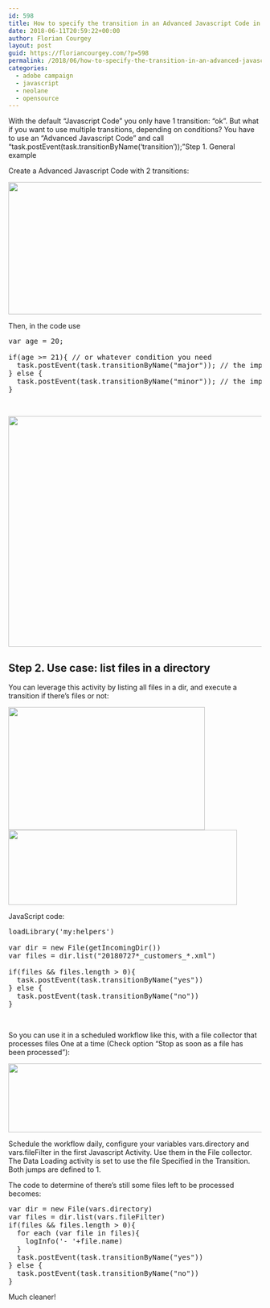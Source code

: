 ```yaml
---
id: 598
title: How to specify the transition in an Advanced Javascript Code in Adobe Campaign?
date: 2018-06-11T20:59:22+00:00
author: Florian Courgey
layout: post
guid: https://floriancourgey.com/?p=598
permalink: /2018/06/how-to-specify-the-transition-in-an-advanced-javascript-code-in-adobe-campaign/
categories:
  - adobe campaign
  - javascript
  - neolane
  - opensource
---
```

With the default &#8220;Javascript Code&#8221; you only have 1 transition: &#8220;ok&#8221;. But what if you want to use multiple transitions, depending on conditions? You have to use an &#8220;Advanced Javascript Code&#8221; and call &#8220;task.postEvent(task.transitionByName(&#8216;transition&#8217;));&#8221;<!--more-->Step 1. General example

Create a Advanced Javascript Code with 2 transitions:

<img class="aligncenter size-full wp-image-600" src="https://i1.wp.com/floriancourgey.com/wp-content/uploads/2018/06/advanced-JS-transition.jpg?resize=525%2C263&#038;ssl=1" alt="" width="525" height="263" srcset="https://i1.wp.com/floriancourgey.com/wp-content/uploads/2018/06/advanced-JS-transition.jpg?w=652&ssl=1 652w, https://i1.wp.com/floriancourgey.com/wp-content/uploads/2018/06/advanced-JS-transition.jpg?resize=300%2C150&ssl=1 300w" sizes="(max-width: 525px) 100vw, 525px" data-recalc-dims="1" />

Then, in the code use

<pre class="lang:js decode:true ">var age = 20;

if(age &gt;= 21){ // or whatever condition you need
  task.postEvent(task.transitionByName("major")); // the important part
} else {
  task.postEvent(task.transitionByName("minor")); // the important part
}
</pre>

&nbsp;

<img class="aligncenter size-full wp-image-599" src="https://i2.wp.com/floriancourgey.com/wp-content/uploads/2018/06/advanced-JS-code.jpg?resize=525%2C458&#038;ssl=1" alt="" width="525" height="458" srcset="https://i2.wp.com/floriancourgey.com/wp-content/uploads/2018/06/advanced-JS-code.jpg?w=544&ssl=1 544w, https://i2.wp.com/floriancourgey.com/wp-content/uploads/2018/06/advanced-JS-code.jpg?resize=300%2C262&ssl=1 300w" sizes="(max-width: 525px) 100vw, 525px" data-recalc-dims="1" />

## Step 2. Use case: list files in a directory

You can leverage this activity by listing all files in a dir, and execute a transition if there&#8217;s files or not:

<img class="aligncenter size-full wp-image-890" src="https://i0.wp.com/floriancourgey.com/wp-content/uploads/2018/06/Advanced-JavaScript-Code-Use-case-with-files.jpg?resize=391%2C244&#038;ssl=1" alt="" width="391" height="244" srcset="https://i0.wp.com/floriancourgey.com/wp-content/uploads/2018/06/Advanced-JavaScript-Code-Use-case-with-files.jpg?w=391&ssl=1 391w, https://i0.wp.com/floriancourgey.com/wp-content/uploads/2018/06/Advanced-JavaScript-Code-Use-case-with-files.jpg?resize=300%2C187&ssl=1 300w" sizes="(max-width: 391px) 100vw, 391px" data-recalc-dims="1" />

<img class="aligncenter size-full wp-image-891" src="https://i1.wp.com/floriancourgey.com/wp-content/uploads/2018/06/Advanced-JavaScript-Code-Transitions.jpg?resize=455%2C149&#038;ssl=1" alt="" width="455" height="149" srcset="https://i1.wp.com/floriancourgey.com/wp-content/uploads/2018/06/Advanced-JavaScript-Code-Transitions.jpg?w=455&ssl=1 455w, https://i1.wp.com/floriancourgey.com/wp-content/uploads/2018/06/Advanced-JavaScript-Code-Transitions.jpg?resize=300%2C98&ssl=1 300w" sizes="(max-width: 455px) 100vw, 455px" data-recalc-dims="1" />

JavaScript code:

<pre class="lang:js decode:true">loadLibrary('my:helpers')

var dir = new File(getIncomingDir())
var files = dir.list("20180727*_customers_*.xml")

if(files && files.length &gt; 0){
  task.postEvent(task.transitionByName("yes"))
} else {
  task.postEvent(task.transitionByName("no"))
}</pre>

&nbsp;

So you can use it in a scheduled workflow like this, with a file collector that processes files One at a time (Check option &#8220;Stop as soon as a file has been processed&#8221;):

<img class="aligncenter size-full wp-image-896" src="https://i0.wp.com/floriancourgey.com/wp-content/uploads/2018/06/Advanced-JavaScript-Code-Use-case-full-2.jpg?resize=525%2C137&#038;ssl=1" alt="" width="525" height="137" srcset="https://i0.wp.com/floriancourgey.com/wp-content/uploads/2018/06/Advanced-JavaScript-Code-Use-case-full-2.jpg?w=1033&ssl=1 1033w, https://i0.wp.com/floriancourgey.com/wp-content/uploads/2018/06/Advanced-JavaScript-Code-Use-case-full-2.jpg?resize=300%2C78&ssl=1 300w, https://i0.wp.com/floriancourgey.com/wp-content/uploads/2018/06/Advanced-JavaScript-Code-Use-case-full-2.jpg?resize=768%2C201&ssl=1 768w, https://i0.wp.com/floriancourgey.com/wp-content/uploads/2018/06/Advanced-JavaScript-Code-Use-case-full-2.jpg?resize=1024%2C268&ssl=1 1024w" sizes="(max-width: 767px) 89vw, (max-width: 1000px) 54vw, (max-width: 1071px) 543px, 580px" data-recalc-dims="1" />

Schedule the workflow daily, configure your variables <span class="lang:default decode:true crayon-inline ">vars.directory</span>  and <span class="lang:default decode:true crayon-inline ">vars.fileFilter</span>  in the first Javascript Activity. Use them in the File collector. The Data Loading activity is set to use the file Specified in the Transition. Both jumps are defined to 1.

The code to determine of there&#8217;s still some files left to be processed becomes:

<pre class="lang:js decode:true">var dir = new File(vars.directory)
var files = dir.list(vars.fileFilter)
if(files && files.length &gt; 0){
  for each (var file in files){
    logInfo('- '+file.name)
  }
  task.postEvent(task.transitionByName("yes"))
} else {
  task.postEvent(task.transitionByName("no"))
}</pre>

Much cleaner!